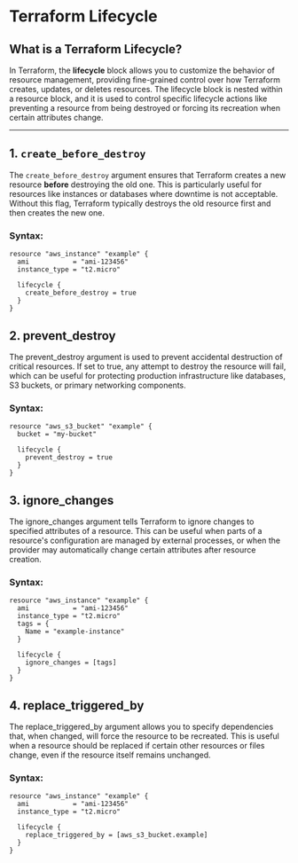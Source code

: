 # Terraform Lifecycle

## What is a Terraform Lifecycle?

In Terraform, the **lifecycle** block allows you to customize the behavior of resource management, providing fine-grained control over how Terraform creates, updates, or deletes resources. The lifecycle block is nested within a resource block, and it is used to control specific lifecycle actions like preventing a resource from being destroyed or forcing its recreation when certain attributes change.

---

## 1. `create_before_destroy`

The `create_before_destroy` argument ensures that Terraform creates a new resource **before** destroying the old one. This is particularly useful for resources like instances or databases where downtime is not acceptable. Without this flag, Terraform typically destroys the old resource first and then creates the new one.

### Syntax:

```hcl
resource "aws_instance" "example" {
  ami           = "ami-123456"
  instance_type = "t2.micro"

  lifecycle {
    create_before_destroy = true
  }
}
```
## 2. prevent_destroy
The prevent_destroy argument is used to prevent accidental destruction of critical resources. If set to true, any attempt to destroy the resource will fail, which can be useful for protecting production infrastructure like databases, S3 buckets, or primary networking components.

### Syntax:
```hcl
resource "aws_s3_bucket" "example" {
  bucket = "my-bucket"

  lifecycle {
    prevent_destroy = true
  }
}
```
## 3. ignore_changes
The ignore_changes argument tells Terraform to ignore changes to specified attributes of a resource. This can be useful when parts of a resource's configuration are managed by external processes, or when the provider may automatically change certain attributes after resource creation.

### Syntax:
```hcl
resource "aws_instance" "example" {
  ami           = "ami-123456"
  instance_type = "t2.micro"
  tags = {
    Name = "example-instance"
  }

  lifecycle {
    ignore_changes = [tags]
  }
}
```
## 4. replace_triggered_by
The replace_triggered_by argument allows you to specify dependencies that, when changed, will force the resource to be recreated. This is useful when a resource should be replaced if certain other resources or files change, even if the resource itself remains unchanged.

### Syntax:
```hcl
resource "aws_instance" "example" {
  ami           = "ami-123456"
  instance_type = "t2.micro"

  lifecycle {
    replace_triggered_by = [aws_s3_bucket.example]
  }
}
```